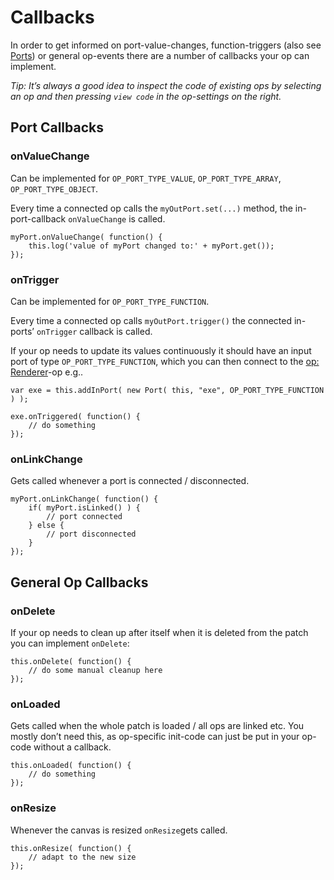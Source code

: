 # Callbacks

In order to get informed on port-value-changes, function-triggers (also see [Ports](../dev_Ports/Ports.md)) or general op-events there are a number of callbacks your op can implement.

*Tip: It’s always a good idea to inspect the code of existing ops by selecting an op and then pressing `view code` in the op-settings on the right.*  

## Port Callbacks

### onValueChange

Can be implemented for `OP_PORT_TYPE_VALUE`, `OP_PORT_TYPE_ARRAY`, `OP_PORT_TYPE_OBJECT`.  

Every time a connected op calls the `myOutPort.set(...)` method, the in-port-callback `onValueChange` is called.

```
myPort.onValueChange( function() {
    this.log('value of myPort changed to:' + myPort.get());
});
```

### onTrigger

Can be implemented for `OP_PORT_TYPE_FUNCTION`.  

Every time a connected op calls `myOutPort.trigger()` the connected in-ports’ `onTrigger` callback is called.

If your op needs to update its values continuously it should have an input port of type `OP_PORT_TYPE_FUNCTION`, which you can then connect to the [op: Renderer](../../src/ops/base/Ops.Gl.Renderer/Ops.Gl.Renderer.md)-op e.g..

```
var exe = this.addInPort( new Port( this, "exe", OP_PORT_TYPE_FUNCTION ) );

exe.onTriggered( function() {
	// do something
});
```


### onLinkChange

Gets called whenever a port is connected / disconnected.

```
myPort.onLinkChange( function() {
	if( myPort.isLinked() ) {
		// port connected  
	} else {
		// port disconnected
	}
});
```

## General Op Callbacks

### onDelete

If your op needs to clean up after itself when it is deleted from the patch you can implement `onDelete`:

```
this.onDelete( function() {
	// do some manual cleanup here
});
```

### onLoaded

Gets called when the whole patch is loaded / all ops are linked etc. You mostly don’t need this, as op-specific init-code can just be put in your op-code without a callback.

```
this.onLoaded( function() {
	// do something
});
```

### onResize

Whenever the canvas is resized `onResize`gets called.

```
this.onResize( function() {
	// adapt to the new size
});
```



 